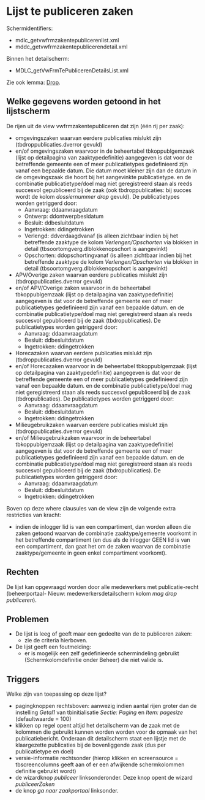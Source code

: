 # Lijst te publiceren zaken

Schermidentifiers:

- mdlc_getvwfrmzakentepublicerenlist.xml
- mddc_getvwfrmzakentepublicerendetail.xml

Binnen het detailscherm:

- MDLC_getVwFrmTePublicerenDetailsList.xml

Zie ook lemma: [Drop](../../../../instellen_inrichten/drop.md).

## Welke gegevens worden getoond in het lijstscherm

De rijen uit de view vwfrmzakentepubliceren dat zijn (één rij per zaak):

- omgevingszaken waarvan eerdere publicaties mislukt zijn (tbdroppublicaties.dverror gevuld)
- en/of omgevingszaken waarvoor in de beheertabel tbkoppublgemzaak (lijst op detailpagina van zaaktypedefinitie) aangegeven is dat voor de betreffende gemeente een of meer publicatietypes gedefinieerd zijn vanaf een bepaalde datum. Die datum moet kleiner zijn dan de datum in de omgevingszaak die hoort bij het aangevinkte publicatietype. en de combinatie publicatietype/doel mag niet geregistreerd staan als reeds succesvol gepubliceerd bij de zaak (ook tbdroppublicaties: bij succes wordt de kolom _dossiernummer drop_ gevuld). De publicatietypes worden getriggerd door:
  - Aanvraag: ddaanvraagdatum
  - Ontwerp: ddontwerpbesldatum
  - Besluit: ddbesluitdatum
  - Ingetrokken: ddingetrokken
  - Verlengd: ddverdaagdvanaf (is alleen zichtbaar indien bij het betreffende zaaktype de kolom _Verlengen/Opschorten_ via blokken in detail (tbsoortomgverg.dlblokkenopschort is aangevinkt)
  - Opschorten: ddopschortingvanaf (is alleen zichtbaar indien bij het betreffende zaaktype de kolom _Verlengen/Opschorten_ via blokken in detail (tbsoortomgverg.dlblokkenopschort is aangevinkt)
- APV/Overige zaken waarvan eerdere publicaties mislukt zijn (tbdroppublicaties.dverror gevuld)
- en/of APV/Overige zaken waarvoor in de beheertabel tbkoppublgemzaak (lijst op detailpagina van zaaktypedefinitie) aangegeven is dat voor de betreffende gemeente een of meer publicatietypes gedefinieerd zijn vanaf een bepaalde datum. en de combinatie publicatietype/doel mag niet geregistreerd staan als reeds succesvol gepubliceerd bij de zaak (tbdropublicaties). De publicatietypes worden getriggerd door:
  - Aanvraag: ddaanvraagdatum
  - Besluit: ddbesluitdatum
  - Ingetrokken: ddingetrokken
- Horecazaken waarvan eerdere publicaties mislukt zijn (tbdroppublicaties.dverror gevuld)
- en/of Horecazaken waarvoor in de beheertabel tbkoppublgemzaak (lijst op detailpagina van zaaktypedefinitie) aangegeven is dat voor de betreffende gemeente een of meer publicatietypes gedefinieerd zijn vanaf een bepaalde datum. en de combinatie publicatietype/doel mag niet geregistreerd staan als reeds succesvol gepubliceerd bij de zaak (tbdropublicaties). De publicatietypes worden getriggerd door:
  - Aanvraag: ddaanvraagdatum
  - Besluit: ddbesluitdatum
  - Ingetrokken: ddingetrokken
- Milieugebruikzaken waarvan eerdere publicaties mislukt zijn (tbdroppublicaties.dverror gevuld)
- en/of Milieugebruikzaken waarvoor in de beheertabel tbkoppublgemzaak (lijst op detailpagina van zaaktypedefinitie) aangegeven is dat voor de betreffende gemeente een of meer publicatietypes gedefinieerd zijn vanaf een bepaalde datum. en de combinatie publicatietype/doel mag niet geregistreerd staan als reeds succesvol gepubliceerd bij de zaak (tbdropublicaties). De publicatietypes worden getriggerd door:
  - Aanvraag: ddaanvraagdatum
  - Besluit: ddbesluitdatum
  - Ingetrokken: ddingetrokken

Boven op deze where clausules van de view zijn de volgende extra restricties van kracht:

- indien de inlogger lid is van een compartiment, dan worden alleen die zaken getoond waarvan de combinatie zaaktype/gemeente voorkomt in het betreffende compartiment (en dus als de inlogger GEEN lid is van een compartiment, dan gaat het om de zaken waarvan de combinatie zaaktype/gemeente in geen enkel compartiment voorkomt).

## Rechten

De lijst kan opgevraagd worden door alle medewerkers met publicatie-recht (beheerportaal- Nieuw: medewerkersdetailscherm kolom _mag drop publiceren_).

## Problemen

- De lijst is leeg of geeft maar een gedeelte van de te publiceren zaken:
  - zie de criteria hierboven.
- De lijst geeft een foutmelding:
  - er is mogelijk een zelf gedefinieerde schermindeling gebruikt (Schermkolomdefinitie onder Beheer) die niet valide is.

## Triggers

Welke zijn van toepassing op deze lijst?

- pagingknoppen rechtsboven: aanwezig indien aantal rijen groter dan de instelling _Getal1_ van tbinitialisatie _Sectie: Paging_ en _Item: pagesize_ (defaultwaarde = 100)
- klikken op regel opent altijd het detailscherm van de zaak met de kolommen die gebruikt kunnen worden worden voor de opmaak van het publicatiebericht. Onderaan dit detailscherm staat een lijstje met de klaargezette publicaties bij de bovenliggende zaak (dus per publicatietype en doel)
- versie-informatie rechtsonder (hierop klikken en screensource = tbscreencolumns geeft aan of er een afwijkende schermkolommen definitie gebruikt wordt)
- de wizardknop _publiceer_ linksonderonder. Deze knop opent de wizard _publiceerZaken_
- de knop _ga naar zaakportaal_ linksonder.
